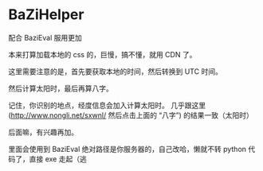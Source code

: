 # BaZiHelper
配合 BaziEval 服用更加

本来打算加载本地的 css 的，巨慢，搞不懂，就用 CDN 了。

这里需要注意的是，首先要获取本地的时间，然后转换到 UTC 时间。

然后计算太阳时，最后再算八字。

记住，你识别的地点，经度信息会加入计算太阳时。
几乎跟这里(http://www.nongli.net/sxwnl/  然后点击上面的 “八字”) 的结果一致（太阳时）

后面嘛，有兴趣再加。

里面会使用到 BaziEval 绝对路径是你服务器的，自己改哈，懒就不转 python 代码了，直接 exe 走起（逃
